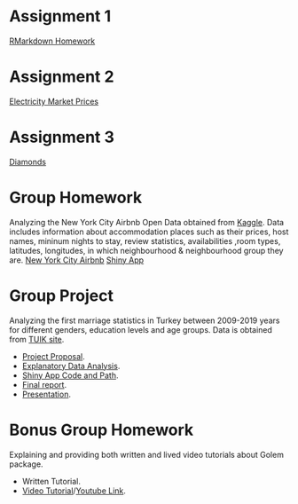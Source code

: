 # Assignment 1
[RMarkdown Homework](https://pjournal.github.io/boun01-metingungorr/ie-48A-Metin-GÜNGÖR.html)
# Assignment 2
[Electricity Market Prices](https://pjournal.github.io/boun01-metingungorr/HW2.html)
# Assignment 3
[Diamonds](https://pjournal.github.io/boun01-metingungorr/diamonds.html)
# Group Homework
Analyzing the New York City Airbnb Open Data obtained from [Kaggle](https://www.kaggle.com/dgomonov/new-york-city-airbnb-open-data). Data includes information about accommodation places such as their prices, host names, mininum nights to stay, review statistics, availabilities ,room types, latitudes, longitudes, in which neighbourhood & neighbourhood group they are.
[New York City Airbnb](https://pjournal.github.io/boun01g-r-ammstein/GroupAssignment.html)
[Shiny App](https://pjournal.github.io/boun01g-r-ammstein/ShinyCodeReport.html)
# Group Project
Analyzing the first marriage statistics in Turkey between 2009-2019 years for different genders, education levels and age groups.
Data is obtained from [TUIK site](https://biruni.tuik.gov.tr/medas/?kn=112&locale=tr).
* [Project Proposal](https://pjournal.github.io/boun01g-r-ammstein/Project-Proposal.html).
* [Explanatory Data Analysis](https://pjournal.github.io/boun01g-r-ammstein/Project_Faz1.html).
* [Shiny App Code and Path](https://pjournal.github.io/boun01g-r-ammstein/Project_ShinyCodeReport.html).
* [Final report](https://pjournal.github.io/boun01g-r-ammstein/Project_Final.html).
* [Presentation](https://pjournal.github.io/boun01g-r-ammstein/GroupProject-MarriageStatistics-IE48A.pdf).
# Bonus Group Homework
Explaining and providing both written and lived video tutorials about Golem package.
* Written Tutorial.
* [Video Tutorial](https://github.com/pjournal/boun01g-r-ammstein/blob/gh-pages/golem.mp4?raw=TRUE)/[Youtube Link](https://www.youtube.com/watch?v=W48Q_3MU9y4&ab_channel=metiny%C3%BCkselg%C3%BCng%C3%B6r).